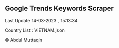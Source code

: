 

## Google Trends Keywords Scraper 
 
Last Update 14-03-2023 , 15:13:34

Country List :
VIETNAM.json



© Abdul Muttaqin 
